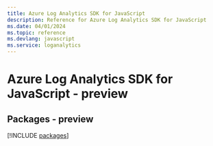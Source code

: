 ```yaml
---
title: Azure Log Analytics SDK for JavaScript
description: Reference for Azure Log Analytics SDK for JavaScript
ms.date: 04/01/2024
ms.topic: reference
ms.devlang: javascript
ms.service: loganalytics
---
```

# Azure Log Analytics SDK for JavaScript - preview
## Packages - preview
[!INCLUDE [packages](log-analytics-index.md)]